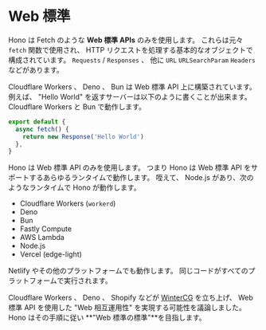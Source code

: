 # Web 標準

Hono は Fetch のような **Web 標準 APIs** のみを使用します。
これらは元々 `fetch` 関数で使用され、 HTTP リクエストを処理する基本的なオブジェクトで構成されています。
`Requests` / `Responses` 、 他に `URL` `URLSearchParam` `Headers` などがあります。

Cloudflare Workers 、 Deno 、 Bun は Web 標準 API 上に構築されています。
例えば、 "Hello World" を返すサーバーは以下のように書くことが出来ます。 Cloudflare Workers と Bun で動作します。

```ts
export default {
  async fetch() {
    return new Response('Hello World')
  },
}
```

Hono は Web 標準 API のみを使用します。 つまり Hono は Web 標準 API をサポートするあらゆるランタイムで動作します。
咥えて、 Node.js があり、次のようなランタイムで Hono が動作します。

- Cloudflare Workers (`workerd`)
- Deno
- Bun
- Fastly Compute
- AWS Lambda
- Node.js
- Vercel (edge-light)

Netlify やその他のプラットフォームでも動作します。
同じコードがすべてのプラットフォームで実行されます。

Cloudflare Workers 、 Deno 、 Shopify などが [WinterCG](https://wintercg.org) を立ち上げ、 Web 標準 API を使用した "Web 相互運用性" を実現する可能性を議論しました。
Hono はその手順に従い **"Web 標準の標準"**を目指します。
